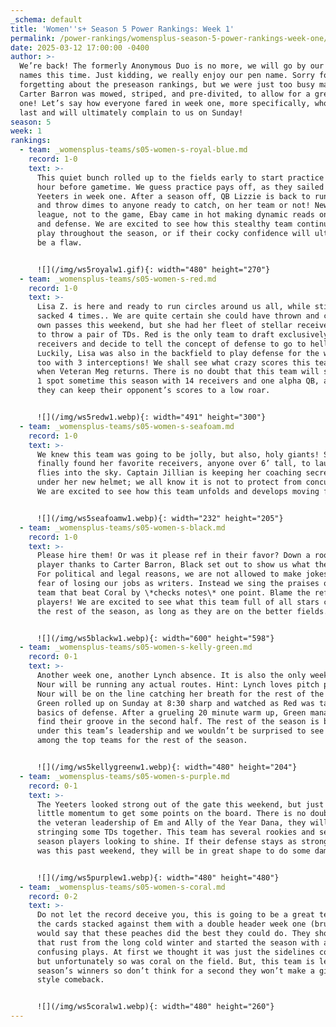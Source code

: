 ```yaml
---
_schema: default
title: 'Women''s+ Season 5 Power Rankings: Week 1'
permalink: /power-rankings/womensplus-season-5-power-rankings-week-one/
date: 2025-03-12 17:00:00 -0400
author: >-
  We’re back! The formerly Anonymous Duo is no more, we will go by our real
  names this time. Just kidding, we really enjoy our pen name. Sorry for
  forgetting about the preseason rankings, but we were just too busy making sure
  Carter Barron was mowed, striped, and pre-divited, to allow for a great day
  one! Let’s say how everyone fared in week one, more specifically, who is in
  last and will ultimately complain to us on Sunday! 
season: 5
week: 1
rankings:
  - team: _womensplus-teams/s05-women-s-royal-blue.md
    record: 1-0
    text: >-
      This quiet bunch rolled up to the fields early to start practice a full on
      hour before gametime. We guess practice pays off, as they sailed past the
      Yeeters in week one. After a season off, QB Lizzie is back to run around
      and throw dimes to anyone ready to catch, on her team or not! New to the
      league, not to the game, Ebay came in hot making dynamic reads on offense
      and defense. We are excited to see how this stealthy team continues to
      play throughout the season, or if their cocky confidence will ultimately
      be a flaw.


      ![](/img/ws5royalw1.gif){: width="480" height="270"}
  - team: _womensplus-teams/s05-women-s-red.md
    record: 1-0
    text: >-
      Lisa Z. is here and ready to run circles around us all, while still being
      sacked 4 times.. We are quite certain she could have thrown and caught her
      own passes this weekend, but she had her fleet of stellar receivers in tow
      to throw a pair of TDs. Red is the only team to draft exclusively
      receivers and decide to tell the concept of defense to go to hell.
      Luckily, Lisa was also in the backfield to play defense for the whole team
      too with 3 interceptions! We shall see what crazy scores this team puts up
      when Veteran Meg returns. There is no doubt that this team will secure the
      1 spot sometime this season with 14 receivers and one alpha QB, as long as
      they can keep their opponent’s scores to a low roar.


      ![](/img/ws5redw1.webp){: width="491" height="300"}
  - team: _womensplus-teams/s05-women-s-seafoam.md
    record: 1-0
    text: >-
      We knew this team was going to be jolly, but also, holy giants! Shayne has
      finally found her favorite receivers, anyone over 6’ tall, to launch pop
      flies into the sky. Captain Jillian is keeping her coaching secrets safe
      under her new helmet; we all know it is not to protect from concussions.
      We are excited to see how this team unfolds and develops moving forward.


      ![](/img/ws5seafoamw1.webp){: width="232" height="205"}
  - team: _womensplus-teams/s05-women-s-black.md
    record: 1-0
    text: >-
      Please hire them! Or was it please ref in their favor? Down a rookie
      player thanks to Carter Barron, Black set out to show us what they got.
      For political and legal reasons, we are not allowed to make jokes out of
      fear of losing our jobs as writers. Instead we sing the praises of the
      team that beat Coral by \*checks notes\* one point. Blame the refs not the
      players! We are excited to see what this team full of all stars can do for
      the rest of the season, as long as they are on the better fields.


      ![](/img/ws5blackw1.webp){: width="600" height="598"}
  - team: _womensplus-teams/s05-women-s-kelly-green.md
    record: 0-1
    text: >-
      Another week one, another Lynch absence. It is also the only week that
      Nour will be running any actual routes. Hint: Lynch loves pitch plays and
      Nour will be on the line catching her breath for the rest of the season.
      Green rolled up on Sunday at 8:30 sharp and watched as Red was taught the
      basics of defense. After a grueling 20 minute warm up, Green managed to
      find their groove in the second half. The rest of the season is bright
      under this team’s leadership and we wouldn’t be surprised to see this team
      among the top teams for the rest of the season.


      ![](/img/ws5kellygreenw1.webp){: width="480" height="204"}
  - team: _womensplus-teams/s05-women-s-purple.md
    record: 0-1
    text: >-
      The Yeeters looked strong out of the gate this weekend, but just needed a
      little momentum to get some points on the board. There is no doubt under
      the veteran leadership of Em and Ally of the Year Dana, they will start
      stringing some TDs together. This team has several rookies and second
      season players looking to shine. If their defense stays as strong as it
      was this past weekend, they will be in great shape to do some damage.


      ![](/img/ws5purplew1.webp){: width="480" height="480"}
  - team: _womensplus-teams/s05-women-s-coral.md
    record: 0-2
    text: >-
      Do not let the record deceive you, this is going to be a great team. With
      the cards stacked against them with a double header week one (brutal), I
      would say that these peaches did the best they could do. They shook off
      that rust from the long cold winter and started the season with a couple
      confusing plays. At first we thought it was just the sidelines confused,
      but unfortunately so was coral on the field. But, this team is led by last
      season’s winners so don’t think for a second they won’t make a giant peach
      style comeback.


      ![](/img/ws5coralw1.webp){: width="480" height="260"}
---
```

